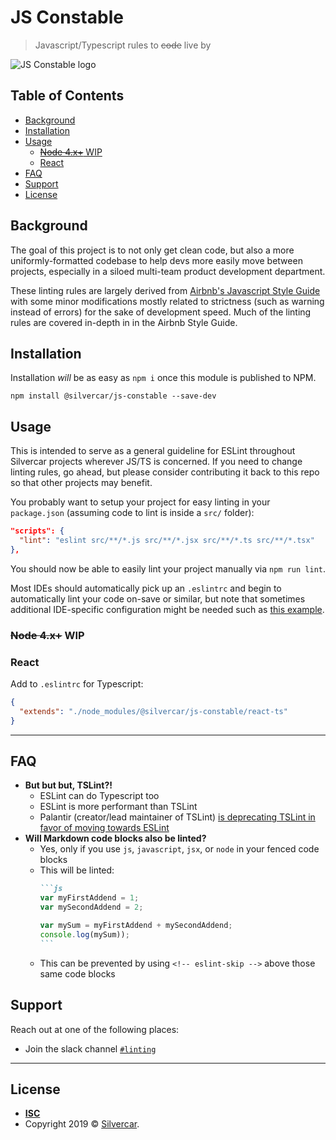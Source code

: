 # JS Constable <!-- omit in toc -->

> Javascript/Typescript rules to ~~code~~ live by

![JS Constable logo](https://i.imgur.com/lJ4lgLD.png)

## Table of Contents <!-- omit in toc -->
- [Background](#background)
- [Installation](#installation)
- [Usage](#usage)
  - [~~Node 4.x+~~ WIP](#node-4x-wip)
  - [React](#react)
- [FAQ](#faq)
- [Support](#support)
- [License](#license)

## Background
The goal of this project is to not only get clean code, but also a more uniformly-formatted codebase to help devs more easily move between projects, especially in a siloed multi-team product development department.

These linting rules are largely derived from [Airbnb's Javascript Style Guide](https://github.com/airbnb/javascript) with some minor modifications mostly related to strictness (such as warning instead of errors) for the sake of development speed. Much of the linting rules are covered in-depth in in the Airbnb Style Guide.

## Installation
Installation *will* be as easy as `npm i` once this module is published to NPM.

`npm install @silvercar/js-constable --save-dev`

## Usage
This is intended to serve as a general guideline for ESLint throughout Silvercar projects wherever JS/TS is concerned. If you need to change linting rules, go ahead, but please consider contributing it back to this repo so that other projects may benefit.

You probably want to setup your project for easy linting in your `package.json` (assuming code to lint is inside a `src/` folder):

```json
"scripts": {
  "lint": "eslint src/**/*.js src/**/*.jsx src/**/*.ts src/**/*.tsx"
},
```

You should now be able to easily lint your project manually via `npm run lint`.

Most IDEs should automatically pick up an `.eslintrc` and begin to automatically lint your code on-save or similar, but note that sometimes additional IDE-specific configuration might be needed such as [this example](https://create-react-app.dev/docs/setting-up-your-editor/).

### ~~Node 4.x+~~ WIP


### React

Add to `.eslintrc` for Typescript:

```json
{
  "extends": "./node_modules/@silvercar/js-constable/react-ts"
}
```

---

## FAQ

- **But but but, TSLint?!**
  - ESLint can do Typescript too
  - ESLint is more performant than TSLint
  - Palantir (creator/lead maintainer of TSLint) [is deprecating TSLint in favor of moving towards ESLint](https://medium.com/palantir/tslint-in-2019-1a144c2317a9)
- **Will Markdown code blocks also be linted?**
  - Yes, only if you use `js`, `javascript`, `jsx`, or `node` in your fenced code blocks
  - This will be linted:
    ````markdown
    ```js
    var myFirstAddend = 1;
    var mySecondAddend = 2;

    var mySum = myFirstAddend + mySecondAddend;
    console.log(mySum));
    ```
    ````
  - This can be prevented by using `<!-- eslint-skip -->` above those same code blocks


## Support

Reach out at one of the following places:

- Join the slack channel [`#linting`](https://silvercar.slack.com/app_redirect?channel=linting)

---

## License

- **[ISC](https://choosealicense.com/licenses/isc/)**
- Copyright 2019 © [Silvercar](https://silvercar.com).